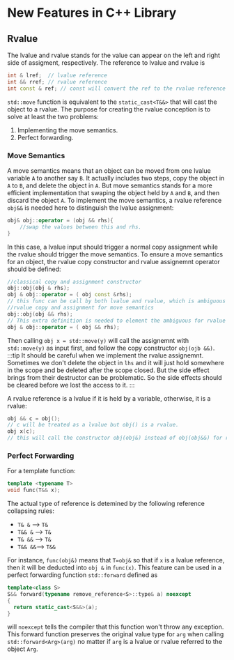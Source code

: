# New Features in C++ Library

## Rvalue 

The lvalue and rvalue stands for the value can appear on the left and right side of assigment, respectively. The reference to lvalue and rvalue is
```cpp
int & lref;  // lvalue reference
int && rref; // rvalue reference
int const & ref; // const will convert the ref to the rvalue reference
```
`std::move` function is equivalent to the `static_cast<T&&>` that will cast the object to a rvalue. The purpose for creating the rvalue conception is to solve at least the two problems:
1. Implementing the move semantics.
2. Perfect forwarding.

### Move Semantics
A move semantics means that an object can be moved from one lvalue variable `A` to another say `B`. It actually includes two steps, copy the object in `A` to `B`, and delete the object in `A`. But move semantics stands for a more efficient implementation that swaping the object held by `A` and `B`, and then discard the object `A`.  To implement the move semantics, a rvalue reference `obj&&` is needed here to distinguish the lvalue assignment:
```cpp
obj& obj::operator = (obj && rhs){
    //swap the values between this and rhs.
}
```
In this case, a lvalue input should trigger a normal copy assignment while the rvalue should trigger the move semantics. To ensure a move semantics for an object, the rvalue copy constructor and rvalue assignemnt operator should be defined:
```cpp
//classical copy and assignment constructor
obj::obj(obj & rhs); 
obj & obj::operator = ( obj const &rhs); 
// this func can be call by both lvalue and rvalue, which is ambiguous
//rvalue copy and assignment for move semantics
obj::obj(obj && rhs);
// This extra definition is needed to element the ambiguous for rvalue
obj & obj::operator = ( obj && rhs); 
```
Then calling `obj x = std::move(y)` will call the assignemnt with `std::move(y)` as input first, and follow the copy constructor `obj(ojb &&)`.
:::tip
It should be careful when we implement the rvalue assignemnt. Sometimes we don't delete the object in `lhs` and it will just hold somewhere in the scope and be deleted after the scope closed. But the side effect brings from their destructor can be problematic. So the side effects should be cleared before we lost the access to it.
:::

A rvalue reference is a lvalue if it is held by a variable, otherwise, it is a rvalue:
```cpp
obj && c = obj();
// c will be treated as a lvalue but obj() is a rvalue. 
obj x(c);
// this will call the constructor obj(obj&) instead of obj(obj&&) for rvalue.
```

### Perfect Forwarding
For a template function:
```cpp
template <typename T>
void func(T&& x);
```
The actual type of reference is detemined by the following reference collapsing rules:
* `T& &`  --> `T&`
* `T&& &` --> `T&`
* `T& &&` --> `T&`
* `T&& &&`--> `T&&`

For instance, `func(obj&)` means that `T=obj&` so that if `x` is a lvalue reference, then it will be deducted into `obj &` in `func(x)`.  This feature can be used in a perfect forwarding function `std::forward` defined as
```cpp
template<class S>
S&& forward(typename remove_reference<S>::type& a) noexcept
{
  return static_cast<S&&>(a);
} 
```
will `noexcept` tells the compiler that this function won't throw any exception. This forward function preserves the original value type for `arg` when calling `std::forward<Arg>(arg)` no matter if `arg` is a lvalue or rvalue referred to the object `Arg`.